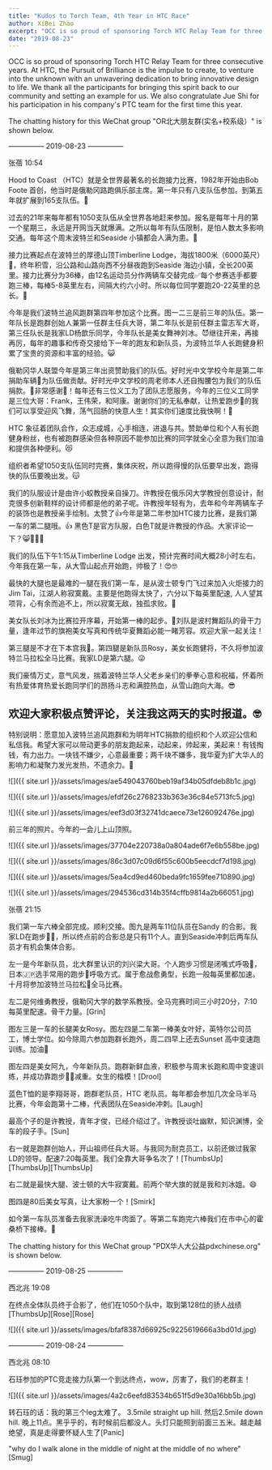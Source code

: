 ```yaml
---
title: "Kudos to Torch Team, 4th Year in HTC Race"
author: XiBei Zhao
excerpt: "OCC is so proud of sponsoring Torch HTC Relay Team for three consecutive years. At HTC, the Pursuit of Brilliance is the impulse to create, to venture into the unknown with an unwavering dedication to bring innovative design to life. We thank all the participants for bringing this spirit back to our community and setting an example for us. We also congratulate Jue Shi for his participation in his company's PTC team for the first time this year."
date: "2019-08-23"
---
```


OCC is so proud of sponsoring Torch HTC Relay Team for three consecutive years. At HTC, the Pursuit of Brilliance is the impulse to create, to venture into the unknown with an unwavering dedication to bring innovative design to life. We thank all the participants for bringing this spirit back to our community and setting an example for us. We also congratulate Jue Shi for his participation in his company's PTC team for the first time this year.

The chatting history for this WeChat group "OR北大朋友群(实名+校系级）" is shown below.

—————  2019-08-23  —————

张蓓  10:54

Hood to Coast （HTC）就是全世界最著名的长跑接力比赛，1982年开始由Bob Foote 首创，他当时是俄勒冈路跑俱乐部主席。第一年只有八支队伍参加。到第五年就扩展到165支队伍。🤗

过去的21年来每年都有1050支队伍从全世界各地赶来参加。报名是每年十月的第一个星期三，永远是开网当天就爆满。之所以每年有队伍限制，是怕人数太多影响交通。每年这个周末波特兰和Seaside 小镇都会人满为患。🤯

接力比赛起点在波特兰的厚德山顶Timberline Lodge，海拔1800米（6000英尺）🗻，终年积雪，沿公路和山路向西不分昼夜跑到Seaside 海边小镇，全长200英里。接力比赛分为36棒，由12名运动员分作两辆车交替完成✅每个参赛选手都要跑三棒，每棒5-8英里左右，间隔大约六小时。所以每位同学要跑20-22英里的总长。🤠

今年是我们波特兰追风跑群第四年参加这个比赛。图一二三是前三年的队伍。第一年队长是跑群创始人兼第一任群主任兵大哥，第二年队长是前任群主雷志军大哥，第三任队长是我家LD杨歆乐同学，今年队长是美女舞神刘冰。😈继往开来，再接再厉，每年的趣事和传奇交接给下一年的跑友和新队员，为波特兰华人长跑健身积累了宝贵的资源和丰富的经验。😺

俄勒冈华人联盟今年是第三年出资赞助我们的队伍。好时光中文学校今年是第二年捐助车辆🚗为队伍做贡献。好时光中文学校的周老师本人还自掏腰包为我们的队伍捐款。🤑非常感谢🙏！每年还有三位义工为了团队志愿服务，今年的三位义工同学是三位大哥：Frank，王伟荣，和阿康。谢谢你们的无私奉献，让热爱跑步🏃的我们可以享受迎风飞舞，荡气回肠的快意人生！其实你们速度比我快啊！🤭

HTC 象征着团队合作，众志成城，心手相连，进退与共。赞助单位和个人有长跑健身粉丝，也有被跑群感染但各种原因不能参加比赛的同学就全心全意为我们加油和提供各种便利。😻

组织者希望1050支队伍同时完赛，集体庆祝，所以跑得慢的队伍要早出发，跑得快的队伍要晚出发。😽

我们的队服设计是由许小蛟教授亲自操刀。许教授在俄乐冈大学教授创意设计，耐克很多创新鞋样的设计师都是他的弟子呢。许教授年轻有为，去年和今年两辆车子的装饰也是教授亲手绘制。太赞了👍今年是第二年参加HTC接力比赛，是我们第一车的第二腿哦。👍 黑色T是官方队服，白色T就是许教授的作品。大家评论一下？😸👨🏻‍🎓

我们的队伍下午1:15从Timberline Lodge 出发，预计完赛时间大概28小时左右。今年我在第一车，从大雪山起点开始跑，帅极了！😍🤓

最快的大腿也是最难的一腿在我们第一车，是从波士顿专门飞过来加入火炬接力的Jim Tai，江湖人称寂寞戴。主要是他跑得太快了，六分以下每英里配速, 人人望其项背，心有余而追不上，所以寂寞无敌，独孤求败。🤩

美女队长刘冰为比赛拉开序幕，开始第一棒的起步。🥰刘队是波村舞蹈队的骨干力量，逢年过节的旗袍美女写真和传统华夏舞蹈必能一睹芳容。欢迎大家一起关注！

第三腿是不才在下本宫我🤪。第四腿是新队员Rosy，美女长跑健将，不久将参加波特兰马拉松全马比赛。我家LD是第六腿。😜

我们豪情万丈，意气风发，揣着波特兰华人父老乡亲们的拳拳心意和祝福，怀着所有热爱体育热爱长跑同学们的昂扬斗志和满腔热血，从雪山跑向大海。😎

## 欢迎大家积极点赞评论，关注我这两天的实时报道。🤓

特别说明：愿意加入波特兰追风跑群和为明年HTC捐款的组织和个人欢迎公信和私信我。希望大家可以带动更多的朋友跑起来，动起来，帅起来，美起来！有钱掏钱，有力出力。一块钱不嫌少，心意最重要；两千块不嫌多，我华夏为扩大华人的影响力和凝聚力发光发热，不遗余力。🥳

![]({{ site.url }}/assets/images/ae549043760beb19af34b05dfdeb8b1c.jpg)

![]({{ site.url }}/assets/images/efdf26c2768233b363e36c84e5713fc5.jpg)

![]({{ site.url }}/assets/images/eef3d03f32741dcaece73e126092476e.jpg)

前三年的照片。今年的一会儿上山顶照。

![]({{ site.url }}/assets/images/37704e220738a0a804ade6f7e6b558be.jpg)

![]({{ site.url }}/assets/images/86c3d07c09d6f55c600b5eecdcf7d198.jpg)

![]({{ site.url }}/assets/images/5ea4cd9ed460beda9fc1659fee710890.jpg)

![]({{ site.url }}/assets/images/294536cd314b35f4cffb9814a2b66051.jpg)

张蓓  21:15

我们第一车六棒全部完成。顺利交接。图九是两车11位队员在Sandy 的合影。我家LD在跑步🏃‍♀️，所以终点前的合影总是只有11个人。直到Seaside冲刺后两车队员才有机会集体合影。

左一是今年新队员，北大群里认识的刘兴梁大哥。个人跑步习惯是闭嘴式呼吸👃，日本🇯🇵选手常用的跑步🏃呼吸方式。属于愈战愈勇型，长跑一般每英里都加速。十月将参加波特兰马拉松🏃全马比赛。

左二是何维勇教授，俄勒冈大学的数学系教授。全马完赛时间三小时20分，7:10每英里配速。骨干力量。[Grin]

图左三是一车的长腿美女Rosy。图左四是二车第一棒美女叶好，英特尔公司员工，博士学位。如今除周六参加跑群长跑外，周二四早上还去Sunset 高中变速跑训练。加油💪

图左四是美女阿九，今年新队员。跑群新鲜血液，积极参与周末长跑和周中变速训练，并成功靠跑步🏃‍♀️减重。女生的楷模！[Drool]

蓝色T恤的是李翔哥哥，跑群老队员，HTC 老队员。每年都会参加几次全马半马比赛，今年会跑第十二棒，代表团队在Seaside冲刺。[Laugh]

最高个子的是许教授，青年才俊，已经介绍过了。许教授谈吐幽默，知识渊博，全车的段子手。[Sun]

右一就是跑群创始人，开山祖师任兵大哥。与我同为耐克员工，以前还做过我家LD的领导。配速7:20每英里。我们全靠大哥争名次了！[ThumbsUp][ThumbsUp][ThumbsUp]

右二就是最快大腿、波士顿的大牛寂寞戴。前两个举大旗的就是我和刘冰姐。😄

图四是80后美女写真，让大家粉一个！[Smirk]

如今第一车队员准备去我家洗澡吃牛肉面了。等第二车跑完六棒我们在市中心的霍桑桥下接棒。👻

The chatting history for this WeChat group "PDX华人大公益pdxchinese.org" is shown below.

—————  2019-08-25  —————

西北兆  19:08

在终点全体队员终于合影了，他们在1050个队中，取到第128位的骄人战绩[ThumbsUp][Rose][Rose]

![]({{ site.url }}/assets/images/bfaf8387d66925c9225619666a3bd01d.jpg)

—————  2019-08-24  —————

西北兆  08:10

石珏参加的PTC竞走接力队第一个到达终点，wow，厉害了，我们的老群主！

![]({{ site.url }}/assets/images/4a2c6eefd83534b651f5d9e30a16bb5b.jpg)

转石珏的话：我的第三个leg太难了。 3.5mile straight  up hill. 然后2.5mile down hill. 晚上11点。黑乎乎的，有时候前后都没人。头灯只能照到前面三五米。越走越绝望，真是走得要怀疑人生了[Panic]

"why do I walk alone in the middle of night at the middle of no where"[Smug]
